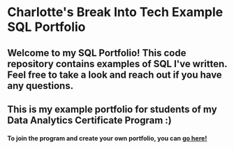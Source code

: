 # Charlotte's Break Into Tech Example SQL Portfolio

## Welcome to my SQL Portfolio! This code repository contains examples of SQL I've written. Feel free to take a look and reach out if you have any questions.

## This is my example portfolio for students of my Data Analytics Certificate Program :)

#### To join the program and create your own portfolio, you can [go here!](https://howtobreakintotech.com/data-analytics-certificate-program/)
